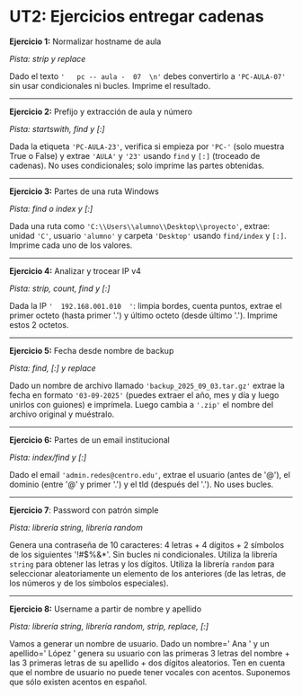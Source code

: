 # UT2: Ejercicios entregar cadenas 

**Ejercicio 1:** Normalizar hostname de aula 

*Pista: strip y replace* 

Dado el texto  `'   pc -- aula -  07  \n'` debes convertirlo a `'PC-AULA-07'` sin usar condicionales ni bucles. Imprime el resultado. 

---

**Ejercicio 2:** Prefijo y extracción de aula y número 

*Pista: startswith, find y [:]*

Dada la etiqueta `'PC-AULA-23'`, verifica si empieza por `'PC-'` (solo muestra True o False) y extrae `'AULA'` y `'23'` usando `find` y `[:]` (troceado de cadenas). No uses condicionales; solo imprime las partes obtenidas. 

---

**Ejercicio 3:** Partes de una ruta Windows  

*Pista:  find o index y [:]* 

Dada una ruta como `'C:\\Users\\alumno\\Desktop\\proyecto'`, extrae: unidad `'C'`, usuario `'alumno'` y carpeta `'Desktop'` usando `find/index` y `[:]`. Imprime cada uno de los valores. 

---

**Ejercicio 4:** Analizar y trocear IP v4 

*Pista: strip, count, find y [:]*

Dada la IP  `'  192.168.001.010  '`: limpia bordes, cuenta puntos, extrae el primer octeto (hasta primer '.') y último octeto (desde último '.'). Imprime estos 2 octetos. 

---

**Ejercicio 5:** Fecha desde nombre de backup 

*Pista: find, [:] y replace* 

Dado un nombre de archivo llamado `'backup_2025_09_03.tar.gz'` extrae la fecha en formato `'03-09-2025'` (puedes extraer el año, mes y día y luego unirlos con guiones) e imprímela. Luego cambia a `'.zip'` el nombre del archivo original y muéstralo. 

---

**Ejercicio 6:** Partes de un email institucional 

*Pista: index/find y [:]*  

Dado el email  `'admin.redes@centro.edu'`, extrae el usuario (antes de '@'), el dominio (entre '@' y primer '.') y el tld (después del '.'). No uses bucles. 

---

**Ejercicio 7**: Password con patrón simple 

*Pista: librería string, librería random*

Genera una contraseña de 10 caracteres: 4 letras + 4 dígitos + 2 símbolos de los siguientes '!#$%&*'. Sin bucles ni condicionales. Utiliza la librería `string` para obtener las letras y los dígitos. Utiliza la librería `random` para seleccionar aleatoriamente un elemento de los anteriores (de las letras, de los números y de los símbolos especiales). 

---

**Ejercicio 8:** Username a partir de nombre y apellido 

*Pista: librería string, librería random, strip, replace, [:]* 

Vamos a generar un nombre de usuario. Dado un nombre='  Ana  ' y un apellido='  López ' genera su usuario con las primeras 3 letras del nombre + las 3 primeras letras de su apellido + dos dígitos aleatorios. Ten en cuenta que el nombre de usuario no puede tener vocales con acentos. Suponemos que sólo existen acentos en español. 